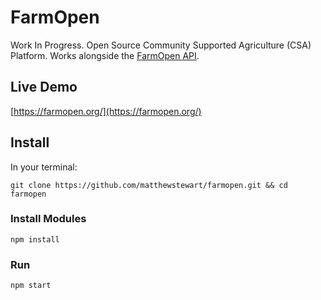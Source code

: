 # FarmOpen
Work In Progress. Open Source Community Supported Agriculture (CSA) Platform. Works alongside the [FarmOpen API](https://github.com/matthewstewart/farmopen-api).

## Live Demo
[https://farmopen.org/](https://farmopen.org/)

## Install
In your terminal:
```
git clone https://github.com/matthewstewart/farmopen.git && cd farmopen
```

### Install Modules
```
npm install
```

### Run
```
npm start
```

